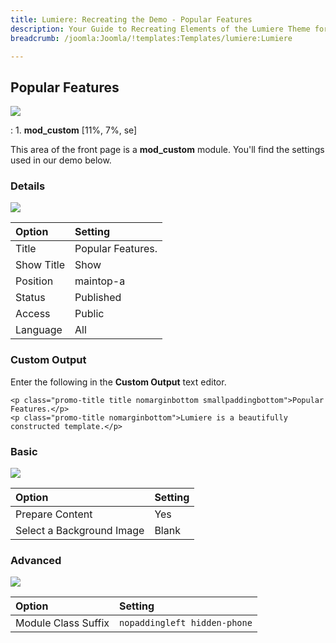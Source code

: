 ```yaml
---
title: Lumiere: Recreating the Demo - Popular Features
description: Your Guide to Recreating Elements of the Lumiere Theme for Joomla
breadcrumb: /joomla:Joomla/!templates:Templates/lumiere:Lumiere

---
```


Popular Features
----
![][demo]

:   1. **mod_custom** [11%, 7%, se]

This area of the front page is a **mod_custom** module. You'll find the settings used in our demo below.

### Details
![][demo2]

| Option     | Setting           |  
| :--------- | :---------------- |  
| Title      | Popular Features. |  
| Show Title | Show              |  
| Position   | maintop-a         |  
| Status     | Published         |  
| Access     | Public            |  
| Language   | All               |  

### Custom Output
Enter the following in the **Custom Output** text editor.

~~~
<p class="promo-title title nomarginbottom smallpaddingbottom">Popular Features.</p>
<p class="promo-title nomarginbottom">Lumiere is a beautifully constructed template.</p>
~~~

### Basic
![][demo3]

| Option                    | Setting |
| :------------------------ | :------ |
| Prepare Content           | Yes     |
| Select a Background Image | Blank   |

### Advanced
![][demo4]

| Option              | Setting                      |  
| :------------------ | :--------------------------- |  
| Module Class Suffix | `nopaddingleft hidden-phone` |    

[demo]: assets/demo_3.jpeg
[demo2]: assets/maintop_1.jpeg
[demo3]: assets/maintop_2.jpeg
[demo4]: assets/maintop_3.jpeg